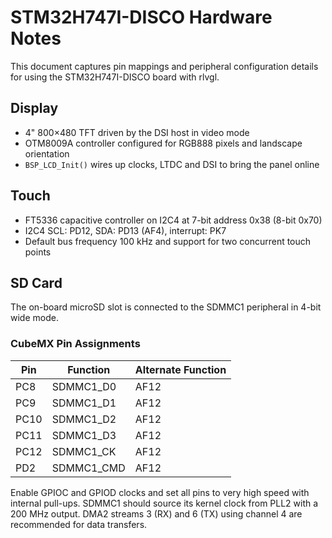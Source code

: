 # STM32H747I-DISCO Hardware Notes

This document captures pin mappings and peripheral configuration details for using the STM32H747I-DISCO board with rlvgl.

## Display

- 4" 800×480 TFT driven by the DSI host in video mode
- OTM8009A controller configured for RGB888 pixels and landscape orientation
- `BSP_LCD_Init()` wires up clocks, LTDC and DSI to bring the panel online

## Touch

- FT5336 capacitive controller on I2C4 at 7-bit address 0x38 (8-bit 0x70)
- I2C4 SCL: PD12, SDA: PD13 (AF4), interrupt: PK7
- Default bus frequency 100 kHz and support for two concurrent touch points

## SD Card

The on-board microSD slot is connected to the SDMMC1 peripheral in 4-bit
wide mode.

### CubeMX Pin Assignments

| Pin  | Function     | Alternate Function |
| ---- | ------------ | ------------------ |
| PC8  | SDMMC1_D0    | AF12               |
| PC9  | SDMMC1_D1    | AF12               |
| PC10 | SDMMC1_D2    | AF12               |
| PC11 | SDMMC1_D3    | AF12               |
| PC12 | SDMMC1_CK    | AF12               |
| PD2  | SDMMC1_CMD   | AF12               |

Enable GPIOC and GPIOD clocks and set all pins to very high speed with
internal pull-ups. SDMMC1 should source its kernel clock from PLL2 with a
200 MHz output. DMA2 streams 3 (RX) and 6 (TX) using channel 4 are
recommended for data transfers.
